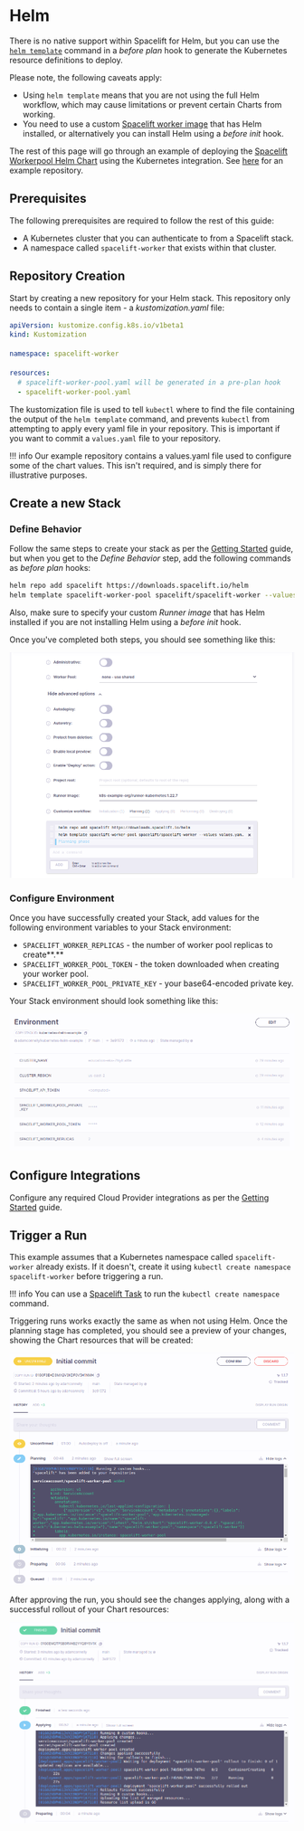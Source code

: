 # Helm

There is no native support within Spacelift for Helm, but you can use the [`helm template`](https://helm.sh/docs/helm/helm_template/) command in a _before plan_ hook to generate the Kubernetes resource definitions to deploy.

Please note, the following caveats apply:

- Using `helm template` means that you are not using the full Helm workflow, which may cause limitations or prevent certain Charts from working.
- You need to use a custom [Spacelift worker image](../../integrations/docker.md#customizing-the-runner-image) that has Helm installed, or alternatively you can install Helm using a _before init_ hook.

The rest of this page will go through an example of deploying the [Spacelift Workerpool Helm Chart](https://github.com/spacelift-io/spacelift-workerpool-k8s) using the Kubernetes integration. See [here](https://github.com/spacelift-io/kubernetes-helm-example) for an example repository.

## Prerequisites

The following prerequisites are required to follow the rest of this guide:

- A Kubernetes cluster that you can authenticate to from a Spacelift stack.
- A namespace called `spacelift-worker` that exists within that cluster.

## Repository Creation

Start by creating a new repository for your Helm stack. This repository only needs to contain a single item - a _kustomization.yaml_ file:

```yaml
apiVersion: kustomize.config.k8s.io/v1beta1
kind: Kustomization

namespace: spacelift-worker

resources:
  # spacelift-worker-pool.yaml will be generated in a pre-plan hook
  - spacelift-worker-pool.yaml
```

The kustomization file is used to tell `kubectl` where to find the file containing the output of the `helm template` command, and prevents `kubectl` from attempting to apply every yaml file in your repository. This is important if you want to commit a `values.yaml` file to your repository.

!!! info
    Our example repository contains a values.yaml file used to configure some of the chart values. This isn't required, and is simply there for illustrative purposes.

## Create a new Stack

### Define Behavior

Follow the same steps to create your stack as per the [Getting Started](getting-started.md#create-a-new-stack) guide, but when you get to the _Define Behavior_ step, add the following commands as _before plan_ hooks:

```bash
helm repo add spacelift https://downloads.spacelift.io/helm
helm template spacelift-worker-pool spacelift/spacelift-worker --values values.yaml --set "replicaCount=$SPACELIFT_WORKER_REPLICAS" --set "credentials.token=$SPACELIFT_WORKER_POOL_TOKEN" --set "credentials.privateKey=$SPACELIFT_WORKER_POOL_PRIVATE_KEY" > spacelift-worker-pool.yaml
```

Also, make sure to specify your custom _Runner image_ that has Helm installed if you are not installing Helm using a _before init_ hook.

Once you've completed both steps, you should see something like this:

![](<../../assets/screenshots/image (109).png>)

### Configure Environment

Once you have successfully created your Stack, add values for the following environment variables to your Stack environment:

- `SPACELIFT_WORKER_REPLICAS` - the number of worker pool replicas to create**.**
- `SPACELIFT_WORKER_POOL_TOKEN` - the token downloaded when creating your worker pool.
- `SPACELIFT_WORKER_POOL_PRIVATE_KEY` - your base64-encoded private key.

Your Stack environment should look something like this:

![](<../../assets/screenshots/image (117) (1).png>)

## Configure Integrations

Configure any required Cloud Provider integrations as per the [Getting Started](getting-started.md#configure-integrations) guide.

## Trigger a Run

This example assumes that a Kubernetes namespace called `spacelift-worker` already exists. If it doesn't, create it using `kubectl create namespace spacelift-worker` before triggering a run.

!!! info
    You can use a [Spacelift Task](../../concepts/run/task.md) to run the `kubectl create namespace` command.

Triggering runs works exactly the same as when not using Helm. Once the planning stage has completed, you should see a preview of your changes, showing the Chart resources that will be created:

![](<../../assets/screenshots/image (116) (1).png>)

After approving the run, you should see the changes applying, along with a successful rollout of your Chart resources:

![](<../../assets/screenshots/image (110) (1).png>)

